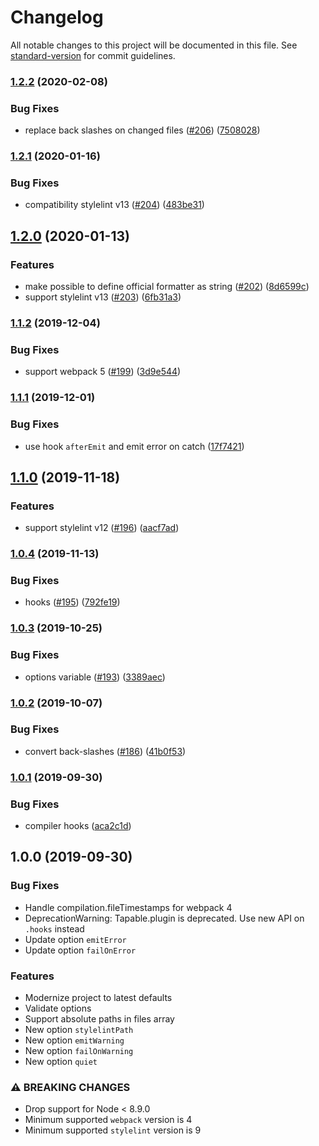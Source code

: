 # Changelog

All notable changes to this project will be documented in this file. See [standard-version](https://github.com/conventional-changelog/standard-version) for commit guidelines.

### [1.2.2](https://github.com/webpack-contrib/stylelint-webpack-plugin/compare/v1.2.1...v1.2.2) (2020-02-08)


### Bug Fixes

* replace back slashes on changed files ([#206](https://github.com/webpack-contrib/stylelint-webpack-plugin/issues/206)) ([7508028](https://github.com/webpack-contrib/stylelint-webpack-plugin/commit/7508028398d366c37d1a14e254baec9dc39b816c))

### [1.2.1](https://github.com/webpack-contrib/stylelint-webpack-plugin/compare/v1.2.0...v1.2.1) (2020-01-16)


### Bug Fixes

* compatibility stylelint v13 ([#204](https://github.com/webpack-contrib/stylelint-webpack-plugin/issues/204)) ([483be31](https://github.com/webpack-contrib/stylelint-webpack-plugin/commit/483be318450ec9a4f9eeb4bf1b1db203ba0c863d))

## [1.2.0](https://github.com/webpack-contrib/stylelint-webpack-plugin/compare/v1.1.2...v1.2.0) (2020-01-13)


### Features

* make possible to define official formatter as string ([#202](https://github.com/webpack-contrib/stylelint-webpack-plugin/issues/202)) ([8d6599c](https://github.com/webpack-contrib/stylelint-webpack-plugin/commit/8d6599c3f2f0e26d1515b01f6ecbafabeaa68fac))
* support stylelint v13 ([#203](https://github.com/webpack-contrib/stylelint-webpack-plugin/issues/203)) ([6fb31a3](https://github.com/webpack-contrib/stylelint-webpack-plugin/commit/6fb31a3931cb9d7cb0ce8cc99c9db28f928c82f4))

### [1.1.2](https://github.com/webpack-contrib/stylelint-webpack-plugin/compare/v1.1.1...v1.1.2) (2019-12-04)


### Bug Fixes

* support webpack 5 ([#199](https://github.com/webpack-contrib/stylelint-webpack-plugin/issues/199)) ([3d9e544](https://github.com/webpack-contrib/stylelint-webpack-plugin/commit/3d9e544f31172b7c01f4bd7c7254cfc7e38466c9))

### [1.1.1](https://github.com/webpack-contrib/stylelint-webpack-plugin/compare/v1.1.0...v1.1.1) (2019-12-01)


### Bug Fixes

* use hook `afterEmit` and emit error on catch ([17f7421](https://github.com/webpack-contrib/stylelint-webpack-plugin/commit/17f7421030e6a5b589b2cab015d9af80b868ca95))

## [1.1.0](https://github.com/webpack-contrib/stylelint-webpack-plugin/compare/v1.0.4...v1.1.0) (2019-11-18)


### Features

* support stylelint v12 ([#196](https://github.com/webpack-contrib/stylelint-webpack-plugin/issues/196)) ([aacf7ad](https://github.com/webpack-contrib/stylelint-webpack-plugin/commit/aacf7ad))

### [1.0.4](https://github.com/webpack-contrib/stylelint-webpack-plugin/compare/v1.0.3...v1.0.4) (2019-11-13)


### Bug Fixes

* hooks ([#195](https://github.com/webpack-contrib/stylelint-webpack-plugin/issues/195)) ([792fe19](https://github.com/webpack-contrib/stylelint-webpack-plugin/commit/792fe19))

### [1.0.3](https://github.com/webpack-contrib/stylelint-webpack-plugin/compare/v1.0.2...v1.0.3) (2019-10-25)


### Bug Fixes

* options variable ([#193](https://github.com/webpack-contrib/stylelint-webpack-plugin/issues/193)) ([3389aec](https://github.com/webpack-contrib/stylelint-webpack-plugin/commit/3389aec))

### [1.0.2](https://github.com/webpack-contrib/stylelint-webpack-plugin/compare/v1.0.1...v1.0.2) (2019-10-07)


### Bug Fixes

* convert back-slashes ([#186](https://github.com/webpack-contrib/stylelint-webpack-plugin/issues/186)) ([41b0f53](https://github.com/webpack-contrib/stylelint-webpack-plugin/commit/41b0f53))

### [1.0.1](https://github.com/webpack-contrib/stylelint-webpack-plugin/compare/v1.0.0...v1.0.1) (2019-09-30)


### Bug Fixes

* compiler hooks ([aca2c1d](https://github.com/webpack-contrib/stylelint-webpack-plugin/commit/aca2c1d))

## 1.0.0 (2019-09-30)

### Bug Fixes

* Handle compilation.fileTimestamps for webpack 4
* DeprecationWarning: Tapable.plugin is deprecated. Use new API on `.hooks` instead
* Update option `emitError`
* Update option `failOnError`

### Features

* Modernize project to latest defaults
* Validate options
* Support absolute paths in files array
* New option `stylelintPath`
* New option `emitWarning`
* New option `failOnWarning`
* New option `quiet`

### ⚠ BREAKING CHANGES

* Drop support for Node < 8.9.0
* Minimum supported `webpack` version is 4
* Minimum supported `stylelint` version is 9
